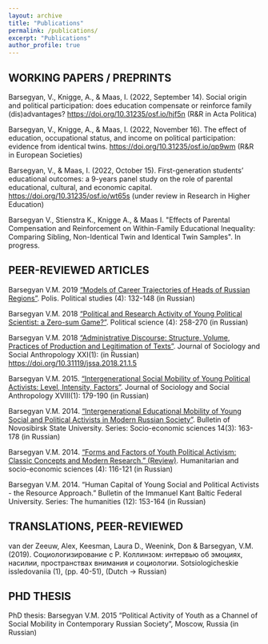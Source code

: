 ```yaml
---
layout: archive
title: "Publications"
permalink: /publications/
excerpt: "Publications"
author_profile: true
---
```


## WORKING PAPERS / PREPRINTS
Barsegyan, V., Knigge, A., & Maas, I. (2022, September 14). Social origin and political participation: does education compensate or reinforce family (dis)advantages? https://doi.org/10.31235/osf.io/hjf5n (R&R in Acta Politica)

Barsegyan, V., Knigge, A., & Maas, I. (2022, November 16). The effect of education, occupational status, and income on political participation: evidence from identical twins. https://doi.org/10.31235/osf.io/qp9wm (R&R in European Societies) 

Barsegyan, V., & Maas, I. (2022, October 15). First-generation students’ educational outcomes: a 9-years panel study on the role of parental educational, cultural, and economic capital. https://doi.org/10.31235/osf.io/wt65s (under review in Research in Higher Education)

Barsegyan V., Stienstra K., Knigge A., & Maas I. "Effects of Parental Compensation and Reinforcement on Within-Family Educational Inequality: Comparing Sibling, Non-Identical Twin and Identical Twin Samples". In progress. 

## PEER-REVIEWED ARTICLES
Barsegyan V.M. 2019 [“Models of Career Trajectories of Heads of Russian Regions”](https://www.politstudies.ru/en/article/5553). Polis. Political studies (4): 132-148 (in Russian)

Barsegyan V.M. 2018 [“Political and Research Activity of Young Political Scientist: a Zero-sum Game?”](http://inion.ru/site/assets/files/3895/1.pdf). Political science (4): 258-270 (in Russian)

Barsegyan V.M. 2018 [“Administrative Discourse: Structure, Volume, Practices of Production and Legitimation of Texts”](http://jourssa.ru/files/volumes/2018_1/Barsegyan_2018_1.pdf). Journal of Sociology and Social Anthropology XXI(1): (in Russian) https://doi.org/10.31119/jssa.2018.21.1.5   

Barsegyan V.M. 2015. [“Intergenerational Social Mobility of Young Political Activists: Level, Intensity, Factors”](http://jourssa.ru/jourssa/article/view/376). Journal of Sociology and Social Anthropology XVIII(1): 179-190 (in Russian) 

Barsegyan V.M. 2014. [“Intergenerational Educational Mobility of Young Social and Political Activists in Modern Russian Society”](https://publications.hse.ru/pubs/share/folder/q3v4lgjraw/138944779.pdf). Bulletin of Novosibirsk State University. Series: Socio-economic sciences 14(3): 163-178 (in Russian)

Barsegyan V.M. 2014. [“Forms and Factors of Youth Political Activism: Classic Concepts and Modern Research.” (Review)](https://publications.hse.ru/pubs/share/folder/emt3rxufjq/138922524.pdf). Humanitarian and socio-economic sciences (4): 116-121 (in Russian)

Barsegyan V.M. 2014. “Human Capital of Young Social and Political Activists - the Resource Approach.” Bulletin of the Immanuel Kant Baltic Federal University. Series: The humanities (12): 153-164 (in Russian)

## TRANSLATIONS, PEER-REVIEWED
van der Zeeuw, Alex, Keesman, Laura D., Weenink, Don & Barsegyan, V.M. (2019). Социологизирование с Р. Коллинзом: интервью об эмоциях, насилии, пространствах внимания и социологии. Sotsiologicheskie issledovaniia (1), (pp. 40-51), (Dutch -> Russian)

## PHD THESIS 
PhD thesis: Barsegyan V.M. 2015 “Political Activity of Youth as a Channel of Social Mobility in Contemporary Russian Society”, Moscow, Russia (in Russian)
